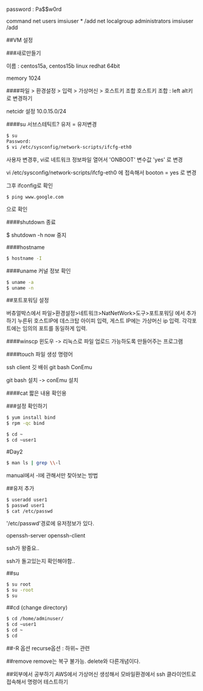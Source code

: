 #

password : Pa$$w0rd

command
net users imsiuser * /add
net localgroup administrators imsiuser /add


##VM 설정

###새로만들기

이름 : centos15a, centos15b
linux redhat 64bit

memory 1024


####파일 > 환경설정 > 입력 > 가상머신 > 호스트키 조합
호스트키 조합 : left alt키 로 변경하기

netcidr 설정
10.0.15.0/24


####su
서브스테틱트? 유저 = 유저변경

```bash
$ su
Password:
$ vi /etc/sysconfig/network-scripts/ifcfg-eth0
```
사용자 변경후, vi로 네트워크 정보파일 열어서 'ONBOOT' 변수값 'yes' 로 변경


vi /etc/sysconfig/network-scripts/ifcfg-eth0
에 접속해서
booton = yes 로 변경

그후 ifconfig로 확인
```
$ ping www.google.com
```
으로 확인





####shutdown
종료

$ shutdown -h now
중지

####hostname

``` bash
$ hostname -I
```



####uname
커널 정보 확인
```bash
$ uname -a
$ uname -n
```



##포트포워딩 설정

버츄얼박스에서
파일>환경설정>네트워크>NatNetWork>도구>포트포워딩
에서 추가하기 누른뒤
호스트IP에 데스크탑 아이피 입력, 게스트 IP에는 가상머신 ip 입력.
각각포트에는 임의의 포트를 동일하게 입력.



####winscp
윈도우 -> 리눅스로 파일 업로드 가능하도록 만들어주는 프로그램

####touch
파일 생성 명령어




ssh client
깃 배쉬
git bash
ConEmu



git bash 설치 -> conEmu 설치



####cat
짧은 내용 확인용



###설정 확인하기
```bash
$ yum install bind
$ rpm -qc bind
```



```bash
$ cd ~
$ cd ~user1
```




#Day2



```bash
$ man ls | grep \\-l
```
manual에서 -l에 관해서만 찾아보는 방법


##유저 추가
```bash
$ useradd user1
$ passwd user1
$ cat /etc/passwd
```

'/etc/passwd'경로에 유저정보가 있다.


openssh-server
openssh-client

ssh가 왕중요..

ssh가 돌고있는지 확인해야함..




##su
```bash
$ su root
$ su -root
$ su
```



##cd
(change directory)
```bash
$ cd /home/adminuser/
$ cd ~user1
$ cd ~
$ cd
```



##-R 옵션
recurse옵션 : 하위~ 관련



##remove
remove는 복구 불가능.
delete와 다른개념이다.




##외부에서 공부하기
AWS에서 가상머신 생성해서
모바일환경에서 ssh 클라이언트로 접속해서 명령어 테스트하기

